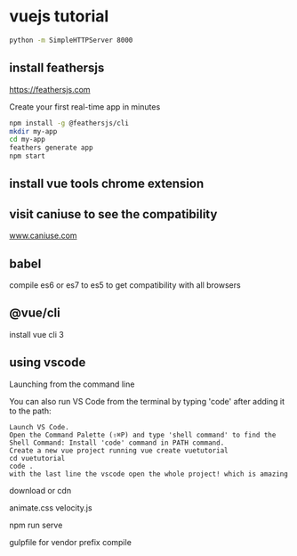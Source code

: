 # vuejs tutorial

```bash
python -m SimpleHTTPServer 8000
```

## install feathersjs
https://feathersjs.com

Create your first real-time app in minutes

```bash
npm install -g @feathersjs/cli
mkdir my-app
cd my-app
feathers generate app
npm start
```

## install vue tools chrome extension

## visit caniuse to see the compatibility
www.caniuse.com

## babel
compile es6 or es7 to es5 to get compatibility with all browsers

## @vue/cli
install vue cli 3

## using vscode
Launching from the command line

You can also run VS Code from the terminal by typing 'code' after adding it to the path:

    Launch VS Code.
    Open the Command Palette (⇧⌘P) and type 'shell command' to find the Shell Command: Install 'code' command in PATH command.
    Create a new vue project running vue create vuetutorial
    cd vuetutorial
    code . 
    with the last line the vscode open the whole project! which is amazing
    

download or cdn

animate.css
velocity.js


npm run serve

gulpfile for vendor prefix compile

